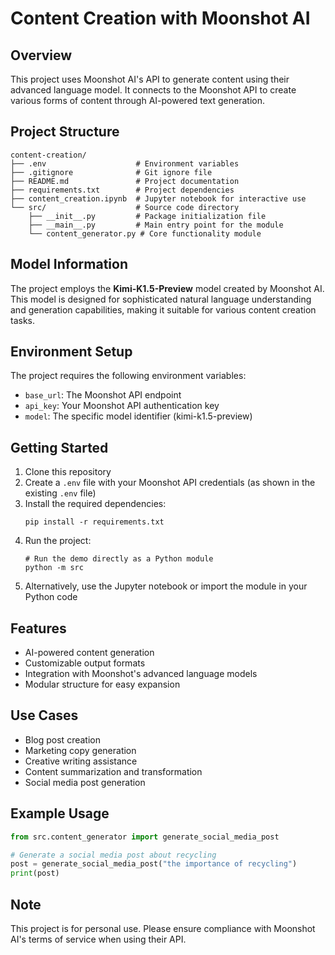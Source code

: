 # Content Creation with Moonshot AI

## Overview
This project uses Moonshot AI's API to generate content using their advanced language model. It connects to the Moonshot API to create various forms of content through AI-powered text generation.

## Project Structure
```
content-creation/
├── .env                    # Environment variables
├── .gitignore              # Git ignore file
├── README.md               # Project documentation
├── requirements.txt        # Project dependencies
├── content_creation.ipynb  # Jupyter notebook for interactive use
└── src/                    # Source code directory
    ├── __init__.py         # Package initialization file
    ├── __main__.py         # Main entry point for the module
    └── content_generator.py # Core functionality module
```

## Model Information
The project employs the **Kimi-K1.5-Preview** model created by Moonshot AI. This model is designed for sophisticated natural language understanding and generation capabilities, making it suitable for various content creation tasks.

## Environment Setup
The project requires the following environment variables:
- `base_url`: The Moonshot API endpoint
- `api_key`: Your Moonshot API authentication key
- `model`: The specific model identifier (kimi-k1.5-preview)

## Getting Started
1. Clone this repository
2. Create a `.env` file with your Moonshot API credentials (as shown in the existing `.env` file)
3. Install the required dependencies:
   ```
   pip install -r requirements.txt
   ```
4. Run the project:
   ```
   # Run the demo directly as a Python module
   python -m src
   ```
5. Alternatively, use the Jupyter notebook or import the module in your Python code

## Features
- AI-powered content generation
- Customizable output formats
- Integration with Moonshot's advanced language models
- Modular structure for easy expansion

## Use Cases
- Blog post creation
- Marketing copy generation
- Creative writing assistance
- Content summarization and transformation
- Social media post generation

## Example Usage
```python
from src.content_generator import generate_social_media_post

# Generate a social media post about recycling
post = generate_social_media_post("the importance of recycling")
print(post)
```

## Note
This project is for personal use. Please ensure compliance with Moonshot AI's terms of service when using their API.
